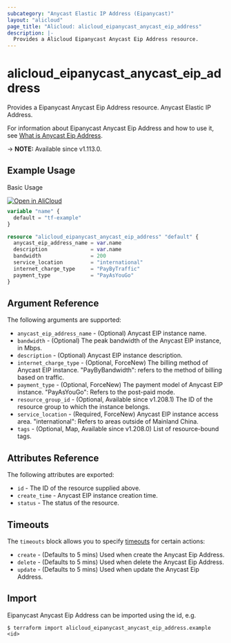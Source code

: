 ```yaml
---
subcategory: "Anycast Elastic IP Address (Eipanycast)"
layout: "alicloud"
page_title: "Alicloud: alicloud_eipanycast_anycast_eip_address"
description: |-
  Provides a Alicloud Eipanycast Anycast Eip Address resource.
---
```


# alicloud_eipanycast_anycast_eip_address

Provides a Eipanycast Anycast Eip Address resource. Anycast Elastic IP Address.

For information about Eipanycast Anycast Eip Address and how to use it, see [What is Anycast Eip Address](https://www.alibabacloud.com/help/en/anycast-eip/latest/api-eipanycast-2020-03-09-allocateanycasteipaddress).

-> **NOTE:** Available since v1.113.0.

## Example Usage

Basic Usage

<div style="display: block;margin-bottom: 40px;"><div class="oics-button" style="float: right;position: absolute;margin-bottom: 10px;">
  <a href="https://api.aliyun.com/terraform?resource=alicloud_eipanycast_anycast_eip_address&exampleId=7c427ec8-74e4-db8e-639d-719bfe5ef3f640407917&activeTab=example&spm=docs.r.eipanycast_anycast_eip_address.0.7c427ec874&intl_lang=EN_US" target="_blank">
    <img alt="Open in AliCloud" src="https://img.alicdn.com/imgextra/i1/O1CN01hjjqXv1uYUlY56FyX_!!6000000006049-55-tps-254-36.svg" style="max-height: 44px; max-width: 100%;">
  </a>
</div></div>

```terraform
variable "name" {
  default = "tf-example"
}

resource "alicloud_eipanycast_anycast_eip_address" "default" {
  anycast_eip_address_name = var.name
  description              = var.name
  bandwidth                = 200
  service_location         = "international"
  internet_charge_type     = "PayByTraffic"
  payment_type             = "PayAsYouGo"
}
```

## Argument Reference

The following arguments are supported:
* `anycast_eip_address_name` - (Optional) Anycast EIP instance name.
* `bandwidth` - (Optional)  The peak bandwidth of the Anycast EIP instance, in Mbps.
* `description` - (Optional) Anycast EIP instance description.
* `internet_charge_type` - (Optional, ForceNew) The billing method of Anycast EIP instance. "PayByBandwidth": refers to the method of billing based on traffic.
* `payment_type` - (Optional, ForceNew) The payment model of Anycast EIP instance. "PayAsYouGo": Refers to the post-paid mode.
* `resource_group_id` - (Optional, Available since v1.208.1) The ID of the resource group to which the instance belongs.
* `service_location` - (Required, ForceNew) Anycast EIP instance access area. "international": Refers to areas outside of Mainland China.
* `tags` - (Optional, Map, Available since v1.208.0) List of resource-bound tags.

## Attributes Reference

The following attributes are exported:
* `id` - The ID of the resource supplied above.
* `create_time` -  Anycast EIP instance creation time.
* `status` - The status of the resource.

## Timeouts

The `timeouts` block allows you to specify [timeouts](https://www.terraform.io/docs/configuration-0-11/resources.html#timeouts) for certain actions:
* `create` - (Defaults to 5 mins) Used when create the Anycast Eip Address.
* `delete` - (Defaults to 5 mins) Used when delete the Anycast Eip Address.
* `update` - (Defaults to 5 mins) Used when update the Anycast Eip Address.

## Import

Eipanycast Anycast Eip Address can be imported using the id, e.g.

```shell
$ terraform import alicloud_eipanycast_anycast_eip_address.example <id>
```